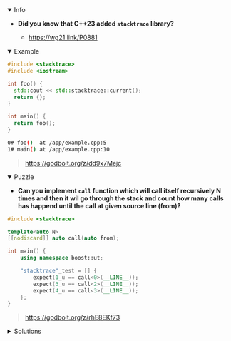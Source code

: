 <details open><summary>Info</summary><p>

* **Did you know that C++23 added `stacktrace` library?**

  * https://wg21.link/P0881

</p></details><details open><summary>Example</summary><p>

```cpp
#include <stacktrace>
#include <iostream>

int foo() {
  std::cout << std::stacktrace::current();
  return {};
}

int main() {
  return foo();
}
```

```sh
0# foo()  at /app/example.cpp:5
1# main() at /app/example.cpp:10
```

> https://godbolt.org/z/dd9x7Mejc

</p></details><details open><summary>Puzzle</summary><p>

* **Can you implement `call` function which will call itself recursively N times and 
  then it wil go through the stack and count how many calls has happend until the 
  call at given source line (from)?**

```cpp
#include <stacktrace>

template<auto N>
[[nodiscard]] auto call(auto from);

int main() {
    using namespace boost::ut;

    "stacktrace"_test = [] {
        expect(1_u == call<0>(__LINE__));
        expect(3_u == call<2>(__LINE__));
        expect(4_u == call<3>(__LINE__));
    };
}
```

> https://godbolt.org/z/rhE8EKf73

</p></details><details><summary>Solutions</summary><p>
 
 ```cpp
template <auto N> 
[[nodiscard]] auto call(auto from) 
{
    if constexpr (N == 0)
    {
        return 1;
    }
    else
    {
        return call<N-1>(from) + 1;
    }
}
 ```
 
> https://godbolt.org/z/jsdPaP6Px

```cpp
template <auto N> 
[[nodiscard]] auto call(auto from) 
{
    if constexpr (N > 0)
    {
        return call<N-1>(from) + 1;
    }
    else
    {
        const auto st = std::stacktrace::current();
        return std::any_of(st.begin(), st.end(), [from](const auto & s) {
            return from == s.source_line();
        });
    }
}
```
 
> https://godbolt.org/z/5n7PT4nbn
